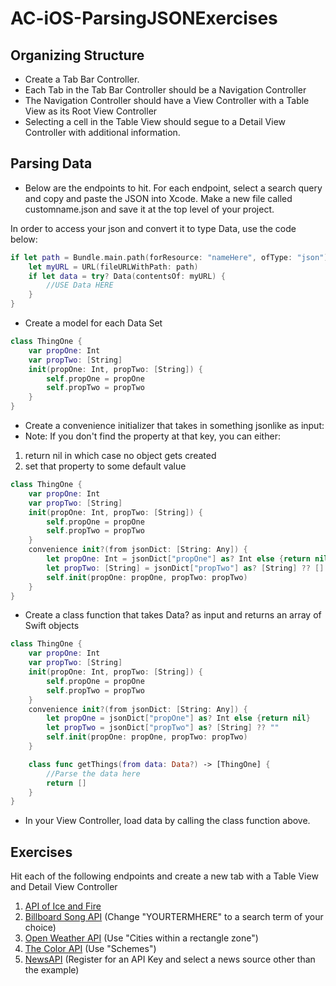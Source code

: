 # AC-iOS-ParsingJSONExercises

## Organizing Structure

- Create a Tab Bar Controller.  
- Each Tab in the Tab Bar Controller should be a Navigation Controller
- The Navigation Controller should have a View Controller with a Table View as its Root View Controller
- Selecting a cell in the Table View should segue to a Detail View Controller with additional information.

## Parsing Data

- Below are the endpoints to hit.  For each endpoint, select a search query and copy and paste the JSON into Xcode.  Make a new file called customname.json and save it at the top level of your project.


In order to access your json and convert it to type Data, use the code below:

```swift
if let path = Bundle.main.path(forResource: "nameHere", ofType: "json") {
    let myURL = URL(fileURLWithPath: path)
    if let data = try? Data(contentsOf: myURL) {
		//USE Data HERE
    }
}
```

- Create a model for each Data Set

```swift
class ThingOne {
	var propOne: Int
	var propTwo: [String]
	init(propOne: Int, propTwo: [String]) {
		self.propOne = propOne
		self.propTwo = propTwo
	}
}
```

- Create a convenience initializer that takes in something jsonlike as input:
- Note: If you don't find the property at that key, you can either:

1. return nil in which case no object gets created
2. set that property to some default value


```swift
class ThingOne {
	var propOne: Int
	var propTwo: [String]
	init(propOne: Int, propTwo: [String]) {
		self.propOne = propOne
		self.propTwo = propTwo
	}
	convenience init?(from jsonDict: [String: Any]) {
		let propOne: Int = jsonDict["propOne"] as? Int else {return nil}
		let propTwo: [String] = jsonDict["propTwo"] as? [String] ?? []
		self.init(propOne: propOne, propTwo: propTwo)
	}
}

```

- Create a class function that takes Data? as input and returns an array of Swift objects

```swift
class ThingOne {
	var propOne: Int
	var propTwo: [String]
	init(propOne: Int, propTwo: [String]) {
		self.propOne = propOne
		self.propTwo = propTwo
	}
	convenience init?(from jsonDict: [String: Any]) {
		let propOne = jsonDict["propOne"] as? Int else {return nil}
		let propTwo = jsonDict["propTwo"] as? [String] ?? ""
		self.init(propOne: propOne, propTwo: propTwo)
	}

	class func getThings(from data: Data?) -> [ThingOne] {
		//Parse the data here
		return []
	}
}
```
- In your View Controller, load data by calling the class function above.


## Exercises

Hit each of the following endpoints and create a new tab with a Table View and Detail View Controller

1. [API of Ice and Fire](https://www.anapioficeandfire.com/api/houses)
2. [Billboard Song API](http://billboard.modulo.site/search/song?q=YOURTERMHERE) (Change "YOURTERMHERE" to a search term of your choice)
3. [Open Weather API](https://openweathermap.org/current) (Use "Cities within a rectangle zone")
4. [The Color API](http://www.thecolorapi.com/docs) (Use "Schemes")
5. [NewsAPI](https://newsapi.org/) (Register for an API Key and select a news source other than the example)
